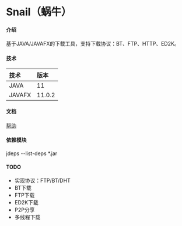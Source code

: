 # Snail（蜗牛）

#### 介绍
基于JAVA/JAVAFX的下载工具，支持下载协议：BT、FTP、HTTP、ED2K。

#### 技术
|技术|版本|
|:-|:-|
|JAVA|11|
|JAVAFX|11.0.2|

#### 文档
[帮助](https://gitee.com/acgist/snail/wikis/帮助)

#### 依赖模块
jdeps --list-deps *.jar

#### TODO
* 实现协议：FTP/BT/DHT
* BT下载
* FTP下载
* ED2K下载
* P2P分享
* 多线程下载
